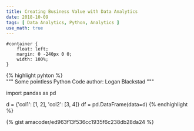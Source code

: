 ```yaml
---
title: Creating Business Value with Data Analytics
date: 2018-10-09
tags: [ Data Analytics, Python, Analytics ]
use_math: true
---
```


```
#container {
    float: left;
    margin: 0 -240px 0 0;
    width: 100%;
}
```

{% highlight pyhton %}  
"""
Some pointless Python Code
author:  Logan Blackstad
"""

import pandas as pd

d = {'col1': [1, 2], 'col2': [3, 4]}
df = pd.DataFrame(data=d)
{% endhighlight %} 




{% gist amacoder/ed963f13f536cc1935f6c238db28da24 %}


<script src="https://gist.github.com/benbalter/5555251.js"></script>


